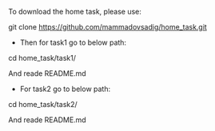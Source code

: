 To download the home task, please use:

git clone https://github.com/mammadovsadig/home_task.git

- Then for task1 go to below path:

cd home_task/task1/

And reade README.md


- For task2 go to below path:

cd home_task/task2/

And reade README.md
